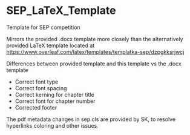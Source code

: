 # SEP_LaTeX_Template
Template for SEP competition

Mirrors the provided .docx template more closely than the alternatively provided LaTeX template located at https://www.overleaf.com/latex/templates/templatka-sep/dzpgkksrjwcj

Differences between provided template and this template vs the .docx template
- Correct font type
- Correct font spacing
- Correct kerning for chapter title
- Correct font for chapter number
- Corrected footer

The pdf metadata changes in sep.cls are provided by SK, to resolve hyperlinks coloring and other issues.
